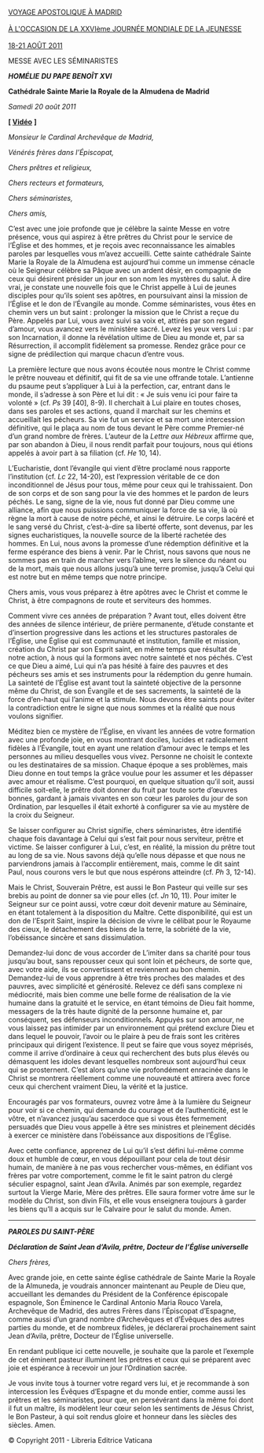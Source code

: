 [VOYAGE APOSTOLIQUE À MADRID\
\
À L'OCCASION DE LA XXVIème JOURNÉE MONDIALE DE LA JEUNESSE\
\
18-21 AOÛT 2011](/content/benedict-xvi/fr/travels/2011/index_madrid.html)

MESSE AVEC LES SÉMINARISTES

***HOMÉLIE*** ***DU PAPE BENOÎT XVI***

**Cathédrale Sainte Marie la Royale de la Almudena de Madrid**

*Samedi 20 août 2011*

**[ [Vidéo](http://player.rv.va/vaticanplayer.asp?language=it&tic=VA_36H3B322)** **]**

*Monsieur le Cardinal Archevêque de Madrid,*

*Vénérés frères dans l’Épiscopat,*

*Chers prêtres et religieux,*

*Chers recteurs et formateurs,*

*Chers séminaristes,*

*Chers amis,*

C’est avec une joie profonde que je célèbre la sainte Messe en votre présence, vous qui aspirez à être prêtres du Christ pour le service de l’Église et des hommes, et je reçois avec reconnaissance les aimables paroles par lesquelles vous m’avez accueilli. Cette sainte cathédrale Sainte Marie la Royale de la Almudena est aujourd’hui comme un immense cénacle où le Seigneur célèbre sa Pâque avec un ardent désir, en compagnie de ceux qui désirent présider un jour en son nom les mystères du salut. À dire vrai, je constate une nouvelle fois que le Christ appelle à Lui de jeunes disciples pour qu’ils soient ses apôtres, en poursuivant ainsi la mission de l’Église et le don de l’Évangile au monde. Comme séminaristes, vous êtes en chemin vers un but saint : prolonger la mission que le Christ a reçue du Père. Appelés par Lui, vous avez suivi sa voix et, attirés par son regard d’amour, vous avancez vers le ministère sacré. Levez les yeux vers Lui : par son Incarnation, il donne la révélation ultime de Dieu au monde et, par sa Résurrection, il accomplit fidèlement sa promesse. Rendez grâce pour ce signe de prédilection qui marque chacun d’entre vous.

La première lecture que nous avons écoutée nous montre le Christ comme le prêtre nouveau et définitif, qui fit de sa vie une offrande totale. L’antienne du psaume peut s’appliquer à Lui à la perfection, car, entrant dans le monde, il s’adresse à son Père et lui dit : « Je suis venu ici pour faire ta volonté » (cf. *Ps* 39 [40], 8-9). Il cherchait à Lui plaire en toutes choses, dans ses paroles et ses actions, quand il marchait sur les chemins et accueillait les pécheurs. Sa vie fut un service et sa mort une intercession définitive, qui le plaça au nom de tous devant le Père comme Premier-né d’un grand nombre de frères. L’auteur de la *Lettre aux Hébreux* affirme que, par son abandon à Dieu, il nous rendit parfait pour toujours, nous qui étions appelés à avoir part à sa filiation (cf. *He* 10, 14).

L’Eucharistie, dont l’évangile qui vient d’être proclamé nous rapporte l’institution (cf. *Lc* 22, 14-20), est l’expression véritable de ce don inconditionnel de Jésus pour tous, même pour ceux qui le trahissaient. Don de son corps et de son sang pour la vie des hommes et le pardon de leurs péchés. Le sang, signe de la vie, nous fut donné par Dieu comme une alliance, afin que nous puissions communiquer la force de sa vie, là où règne la mort à cause de notre péché, et ainsi le détruire. Le corps lacéré et le sang versé du Christ, c’est-à-dire sa liberté offerte, sont devenus, par les signes eucharistiques, la nouvelle source de la liberté rachetée des hommes. En Lui, nous avons la promesse d’une rédemption définitive et la ferme espérance des biens à venir. Par le Christ, nous savons que nous ne sommes pas en train de marcher vers l’abîme, vers le silence du néant ou de la mort, mais que nous allons jusqu’à une terre promise, jusqu’à Celui qui est notre but en même temps que notre principe.

Chers amis, vous vous préparez à être apôtres avec le Christ et comme le Christ, à être compagnons de route et serviteurs des hommes.

Comment vivre ces années de préparation ? Avant tout, elles doivent être des années de silence intérieur, de prière permanente, d’étude constante et d’insertion progressive dans les actions et les structures pastorales de l’Église, une Église qui est communauté et institution, famille et mission, création du Christ par son Esprit saint, en même temps que résultat de notre action, à nous qui la formons avec notre sainteté et nos péchés. C’est ce que Dieu a aimé, Lui qui n’a pas hésité à faire des pauvres et des pécheurs ses amis et ses instruments pour la rédemption du genre humain. La sainteté de l’Église est avant tout la sainteté objective de la personne même du Christ, de son Évangile et de ses sacrements, la sainteté de la force d’en-haut qui l’anime et la stimule. Nous devons être saints pour éviter la contradiction entre le signe que nous sommes et la réalité que nous voulons signifier.

Méditez bien ce mystère de l’Église, en vivant les années de votre formation avec une profonde joie, en vous montrant dociles, lucides et radicalement fidèles à l’Évangile, tout en ayant une relation d’amour avec le temps et les personnes au milieu desquelles vous vivez. Personne ne choisit le contexte ou les destinataires de sa mission. Chaque époque a ses problèmes, mais Dieu donne en tout temps la grâce voulue pour les assumer et les dépasser avec amour et réalisme. C’est pourquoi, en quelque situation qu’il soit, aussi difficile soit-elle, le prêtre doit donner du fruit par toute sorte d’œuvres bonnes, gardant à jamais vivantes en son cœur les paroles du jour de son Ordination, par lesquelles il était exhorté à configurer sa vie au mystère de la croix du Seigneur.

Se laisser configurer au Christ signifie, chers séminaristes, être identifié chaque fois davantage à Celui qui s’est fait pour nous serviteur, prêtre et victime. Se laisser configurer à Lui, c’est, en réalité, la mission du prêtre tout au long de sa vie. Nous savons déjà qu’elle nous dépasse et que nous ne parviendrons jamais à l’accomplir entièrement, mais, comme le dit saint Paul, nous courons vers le but que nous espérons atteindre (cf. *Ph* 3, 12-14).

Mais le Christ, Souverain Prêtre, est aussi le Bon Pasteur qui veille sur ses brebis au point de donner sa vie pour elles (cf. *Jn* 10, 11). Pour imiter le Seigneur sur ce point aussi, votre cœur doit devenir mature au Séminaire, en étant totalement à la disposition du Maître. Cette disponibilité, qui est un don de l’Esprit Saint, inspire la décision de vivre le célibat pour le Royaume des cieux, le détachement des biens de la terre, la sobriété de la vie, l’obéissance sincère et sans dissimulation.

Demandez-lui donc de vous accorder de L’imiter dans sa charité pour tous jusqu’au bout, sans repousser ceux qui sont loin et pécheurs, de sorte que, avec votre aide, ils se convertissent et reviennent au bon chemin. Demandez-lui de vous apprendre à être très proches des malades et des pauvres, avec simplicité et générosité. Relevez ce défi sans complexe ni médiocrité, mais bien comme une belle forme de réalisation de la vie humaine dans la gratuité et le service, en étant témoins de Dieu fait homme, messagers de la très haute dignité de la personne humaine et, par conséquent, ses défenseurs inconditionnels. Appuyés sur son amour, ne vous laissez pas intimider par un environnement qui prétend exclure Dieu et dans lequel le pouvoir, l’avoir ou le plaire à peu de frais sont les critères principaux qui dirigent l’existence. Il peut se faire que vous soyez méprisés, comme il arrive d’ordinaire à ceux qui recherchent des buts plus élevés ou démasquent les idoles devant lesquelles nombreux sont aujourd’hui ceux qui se prosternent. C’est alors qu’une vie profondément enracinée dans le Christ se montrera réellement comme une nouveauté et attirera avec force ceux qui cherchent vraiment Dieu, la vérité et la justice.

Encouragés par vos formateurs, ouvrez votre âme à la lumière du Seigneur pour voir si ce chemin, qui demande du courage et de l’authenticité, est le vôtre, et n’avancez jusqu’au sacerdoce que si vous êtes fermement persuadés que Dieu vous appelle à être ses ministres et pleinement décidés à exercer ce ministère dans l’obéissance aux dispositions de l’Église.

Avec cette confiance, apprenez de Lui qu’il s’est défini lui-même comme doux et humble de cœur, en vous dépouillant pour cela de tout désir humain, de manière à ne pas vous rechercher vous-mêmes, en édifiant vos frères par votre comportement, comme le fit le saint patron du clergé séculier espagnol, saint Jean d’Avila. Animés par son exemple, regardez surtout la Vierge Marie, Mère des prêtres. Elle saura former votre âme sur le modèle du Christ, son divin Fils, et elle vous enseignera toujours à garder les biens qu’Il a acquis sur le Calvaire pour le salut du monde. Amen.

* * *

***PAROLES DU SAINT-PÈRE***

***Déclaration de Saint Jean d’Avila, prêtre, Docteur de l’Église universelle***

*Chers frères,*

Avec grande joie, en cette sainte église cathédrale de Sainte Marie la Royale de la Almuneda, je voudrais annoncer maintenant au Peuple de Dieu que, accueillant les demandes du Président de la Conférence épiscopale espagnole, Son Éminence le Cardinal Antonio Maria Rouco Varela, Archevêque de Madrid, des autres Frères dans l’Épiscopat d’Espagne, comme aussi d’un grand nombre d’Archevêques et d’Évêques des autres parties du monde, et de nombreux fidèles, je déclarerai prochainement saint Jean d’Avila, prêtre, Docteur de l’Église universelle.

En rendant publique ici cette nouvelle, je souhaite que la parole et l’exemple de cet éminent pasteur illuminent les prêtres et ceux qui se préparent avec joie et espérance à recevoir un jour l’Ordination sacrée.

Je vous invite tous à tourner votre regard vers lui, et je recommande à son intercession les Évêques d’Espagne et du monde entier, comme aussi les prêtres et les séminaristes, pour que, en persévérant dans la même foi dont il fut un maître, ils modèlent leur cœur selon les sentiments de Jésus Christ, le Bon Pasteur, à qui soit rendus gloire et honneur dans les siècles des siècles. Amen.

© Copyright 2011 - Libreria Editrice Vaticana